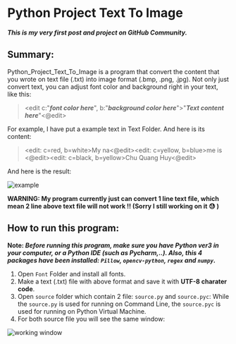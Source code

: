 # Python Project Text To Image
**_This is my very first post and project on GitHub Community._**	

## Summary:
Python_Project_Text_To_Image is a program that convert the content that you wrote on text file (.txt) into image format (.bmp, .png, .jpg). Not only just convert text, you can adjust font color and background right in your text, like this:

> <edit c:"**_font color here_**", b:"**_background color here_**">"**_Text content here_**"<@edit>

For example, I have put a example text in Text Folder. And here is its content: 

> <edit: c=red, b=white>My na<@edit><edit: c=yellow, b=blue>me is <@edit><edit: c=black, b=yellow>Chu Quang Huy<@edit>

And here is the result:

![example](https://github.com/CQHofsns/Python_Project_Text_To_Image/blob/master/For%20README.md/result.png)

**WARNING: My program currently just can convert 1 line text file, which mean 2 line above text file will not work !! (Sorry I still working on it  :sweat: )**

## How to run this program:
**Note: _Before running this program, make sure you have Python ver3 in your computer, or a Python IDE (such as Pycharm,..). Also, this 4 packages have been installed: `Pillow`, `opencv-python`, `regex` and `numpy`_.**

1. Open `Font` Folder and install all fonts.
2. Make a text (.txt) file with above format and save it with **UTF-8 charater code**.
3. Open `source` folder which contain 2 file: `source.py` and `source.pyc`: While the `source.py` is used for running on Command Line, the `source.pyc` is used for running on Python Virtual Machine.
4. For both source file you will see the same window:

![working window](https://github.com/CQHofsns/Python_Project_Text_To_Image/blob/master/For%20README.md/working%20window.png)
